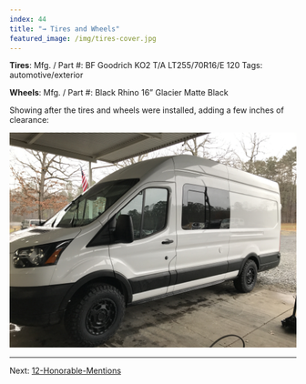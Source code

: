 ```yaml
---
index: 44
title: "→ Tires and Wheels"
featured_image: /img/tires-cover.jpg
---
```


**Tires**:
Mfg. / Part #: BF Goodrich KO2 T/A LT255/70R16/E 120 
Tags: automotive/exterior

**Wheels**:
Mfg. / Part #: Black Rhino 16” Glacier Matte Black

Showing after the tires and wheels were installed, adding a few inches of clearance:

![tires-cover](img/tires-cover.jpg)

---

Next: [12-Honorable-Mentions](12-Honorable-Mentions.md)